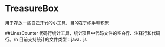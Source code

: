 # TreasureBox
用于存放一些自己开发的小工具，目的在于练手和积累


##LinesCounter
  代码行统计工具，统计项目中代码文件的空白行、注释行和代码行。/n
  目前支持统计的文件类型：java、js
